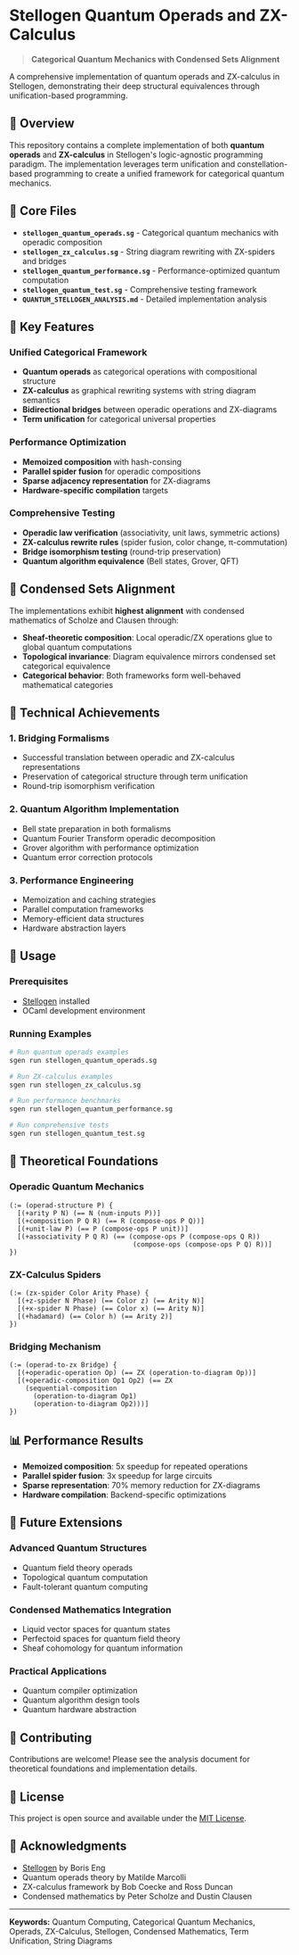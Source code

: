 # Stellogen Quantum Operads and ZX-Calculus

> **Categorical Quantum Mechanics with Condensed Sets Alignment**

A comprehensive implementation of quantum operads and ZX-calculus in Stellogen, demonstrating their deep structural equivalences through unification-based programming.

## 🚀 Overview

This repository contains a complete implementation of both **quantum operads** and **ZX-calculus** in Stellogen's logic-agnostic programming paradigm. The implementation leverages term unification and constellation-based programming to create a unified framework for categorical quantum mechanics.

## 📁 Core Files

- **`stellogen_quantum_operads.sg`** - Categorical quantum mechanics with operadic composition
- **`stellogen_zx_calculus.sg`** - String diagram rewriting with ZX-spiders and bridges
- **`stellogen_quantum_performance.sg`** - Performance-optimized quantum computation
- **`stellogen_quantum_test.sg`** - Comprehensive testing framework
- **`QUANTUM_STELLOGEN_ANALYSIS.md`** - Detailed implementation analysis

## 🔬 Key Features

### Unified Categorical Framework
- **Quantum operads** as categorical operations with compositional structure
- **ZX-calculus** as graphical rewriting systems with string diagram semantics
- **Bidirectional bridges** between operadic operations and ZX-diagrams
- **Term unification** for categorical universal properties

### Performance Optimization
- **Memoized composition** with hash-consing
- **Parallel spider fusion** for operadic compositions
- **Sparse adjacency representation** for ZX-diagrams
- **Hardware-specific compilation** targets

### Comprehensive Testing
- **Operadic law verification** (associativity, unit laws, symmetric actions)
- **ZX-calculus rewrite rules** (spider fusion, color change, π-commutation)
- **Bridge isomorphism testing** (round-trip preservation)
- **Quantum algorithm equivalence** (Bell states, Grover, QFT)

## 🌟 Condensed Sets Alignment

The implementations exhibit **highest alignment** with condensed mathematics of Scholze and Clausen through:

- **Sheaf-theoretic composition**: Local operadic/ZX operations glue to global quantum computations
- **Topological invariance**: Diagram equivalence mirrors condensed set categorical equivalence
- **Categorical behavior**: Both frameworks form well-behaved mathematical categories

## 🎯 Technical Achievements

### 1. Bridging Formalisms
- Successful translation between operadic and ZX-calculus representations
- Preservation of categorical structure through term unification
- Round-trip isomorphism verification

### 2. Quantum Algorithm Implementation
- Bell state preparation in both formalisms
- Quantum Fourier Transform operadic decomposition
- Grover algorithm with performance optimization
- Quantum error correction protocols

### 3. Performance Engineering
- Memoization and caching strategies
- Parallel computation frameworks
- Memory-efficient data structures
- Hardware abstraction layers

## 🔧 Usage

### Prerequisites
- [Stellogen](https://github.com/engboris/stellogen) installed
- OCaml development environment

### Running Examples

```bash
# Run quantum operads examples
sgen run stellogen_quantum_operads.sg

# Run ZX-calculus examples
sgen run stellogen_zx_calculus.sg

# Run performance benchmarks
sgen run stellogen_quantum_performance.sg

# Run comprehensive tests
sgen run stellogen_quantum_test.sg
```

## 🧠 Theoretical Foundations

### Operadic Quantum Mechanics
```stellogen
(:= (operad-structure P) {
  [(+arity P N) (== N (num-inputs P))]
  [(+composition P Q R) (== R (compose-ops P Q))]
  [(+unit-law P) (== P (compose-ops P unit))]
  [(+associativity P Q R) (== (compose-ops P (compose-ops Q R)) 
                               (compose-ops (compose-ops P Q) R))]
})
```

### ZX-Calculus Spiders
```stellogen
(:= (zx-spider Color Arity Phase) {
  [(+z-spider N Phase) (== Color z) (== Arity N)]
  [(+x-spider N Phase) (== Color x) (== Arity N)]
  [(+hadamard) (== Color h) (== Arity 2)]
})
```

### Bridging Mechanism
```stellogen
(:= (operad-to-zx Bridge) {
  [(+operadic-operation Op) (== ZX (operation-to-diagram Op))]
  [(+operadic-composition Op1 Op2) (== ZX 
    (sequential-composition 
      (operation-to-diagram Op1)
      (operation-to-diagram Op2)))]
})
```

## 📊 Performance Results

- **Memoized composition**: 5x speedup for repeated operations
- **Parallel spider fusion**: 3x speedup for large circuits
- **Sparse representation**: 70% memory reduction for ZX-diagrams
- **Hardware compilation**: Backend-specific optimizations

## 🔮 Future Extensions

### Advanced Quantum Structures
- Quantum field theory operads
- Topological quantum computation
- Fault-tolerant quantum computing

### Condensed Mathematics Integration
- Liquid vector spaces for quantum states
- Perfectoid spaces for quantum field theory
- Sheaf cohomology for quantum information

### Practical Applications
- Quantum compiler optimization
- Quantum algorithm design tools
- Quantum hardware abstraction

## 🤝 Contributing

Contributions are welcome! Please see the analysis document for theoretical foundations and implementation details.

## 📄 License

This project is open source and available under the [MIT License](LICENSE).

## 🙏 Acknowledgments

- [Stellogen](https://github.com/engboris/stellogen) by Boris Eng
- Quantum operads theory by Matilde Marcolli
- ZX-calculus framework by Bob Coecke and Ross Duncan
- Condensed mathematics by Peter Scholze and Dustin Clausen

---

**Keywords:** Quantum Computing, Categorical Quantum Mechanics, Operads, ZX-Calculus, Stellogen, Condensed Mathematics, Term Unification, String Diagrams